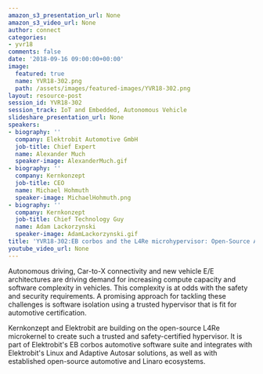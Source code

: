 ```yaml
---
amazon_s3_presentation_url: None
amazon_s3_video_url: None
author: connect
categories:
- yvr18
comments: false
date: '2018-09-16 09:00:00+00:00'
image:
  featured: true
  name: YVR18-302.png
  path: /assets/images/featured-images/YVR18-302.png
layout: resource-post
session_id: YVR18-302
session_track: IoT and Embedded, Autonomous Vehicle
slideshare_presentation_url: None
speakers:
- biography: ''
  company: Elektrobit Automotive GmbH
  job-title: Chief Expert
  name: Alexander Much
  speaker-image: AlexanderMuch.gif
- biography: ''
  company: Kernkonzept
  job-title: CEO
  name: Michael Hohmuth
  speaker-image: MichaelHohmuth.png
- biography: ''
  company: Kernkonzept
  job-title: Chief Technology Guy
  name: Adam Lackorzynski
  speaker-image: AdamLackorzynski.gif
title: 'YVR18-302:EB corbos and the L4Re microhypervisor: Open-Source Automotive Safety'
youtube_video_url: None
---
```


Autonomous driving, Car-to-X connectivity and new vehicle E/E architectures are driving demand for increasing compute capacity and software complexity in vehicles.  This complexity is at odds with the safety and security requirements.  A promising approach for tackling these challenges is software isolation using a trusted hypervisor that is fit for automotive certification.

Kernkonzept and Elektrobit are building on the open-source L4Re microkernel to create such a trusted and safety-certified hypervisor.  It is part of Elektrobit's EB corbos automotive software suite and integrates with Elektrobit's Linux and Adaptive Autosar solutions, as well as with established open-source automotive and Linaro ecosystems.